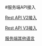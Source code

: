 #服务端API接入

[Rest API V2接入](server_api/v2.md)

[Rest API V3接入](server_api/v3.md)

[服务端其他语言](/server_api/other.md)